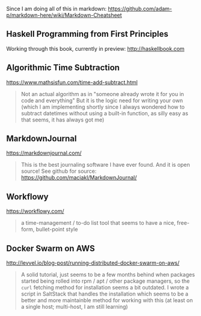 Since I am doing all of this in markdown: https://github.com/adam-p/markdown-here/wiki/Markdown-Cheatsheet

Haskell Programming from First Principles
-----------------------------------------
Working through this book, currently in preview: http://haskellbook.com

Algorithmic Time Subtraction
----------------------------
https://www.mathsisfun.com/time-add-subtract.html
> Not an actual algorithm as in "someone already wrote it for you in code and everything"
> But it is the logic need for writing your own (which I am implementing shortly since I always wondered how
> to subtract datetimes without using a built-in function, as silly easy as that seems, it has always got me)

MarkdownJournal
---------------
https://markdownjournal.com/
> This is the best journaling software I have ever found. And it is open source!
> See github for source: https://github.com/maciakl/MarkdownJournal/

Workflowy 
---------
https://workflowy.com/
> a time-management / to-do list tool that seems to have a nice, free-form, bullet-point style

Docker Swarm on AWS 
-------------------
http://levvel.io/blog-post/running-distributed-docker-swarm-on-aws/
> A solid tutorial, just seems to be a few months behind when packages started being rolled into
> rpm / apt / other package managers, so the `curl` fetching method for installation seems a bit
> outdated. I wrote a script in SaltStack that handles the installation which seems to be a better
> and more maintainble method for working with this (at least on a single host; multi-host, I am
> still learning)
